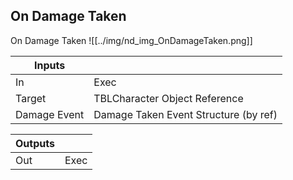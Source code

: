 ## On Damage Taken
On Damage Taken
![[../img/nd_img_OnDamageTaken.png]]

|Inputs||
|--|--|
| In | Exec |
| Target | TBLCharacter Object Reference |
| Damage Event | Damage Taken Event Structure (by ref) |

|Outputs||
|--|--|
| Out | Exec |

